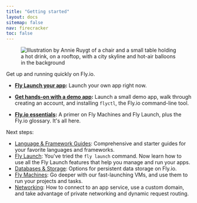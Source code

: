 ```yaml
---
title: "Getting started"
layout: docs
sitemap: false
nav: firecracker
toc: false
---
```


<figure>
  <img src="/static/images/docs-guide.webp" srcset="/static/images/docs-guide@2x.webp 2x" alt="Illustration by Annie Ruygt of a chair and a small table holding a hot drink, on a rooftop, with a city skyline and hot-air balloons in the background">
</figure>

Get up and running quickly on Fly.io.

- **[Fly Launch your app](/docs/getting-started/launch/):** Launch your own app right now.

- **[Get hands-on with a demo app](/docs/hands-on/):** Launch a small demo app, walk through creating an account, and installing `flyctl`, the Fly.io command-line tool.

- **[Fly.io essentials](/docs/getting-started/essentials):** A primer on Fly Machines and Fly Launch, plus the Fly.io glossary. It's all here.

Next steps:

* [Language & Framework Guides](/docs/languages-and-frameworks/): Comprehensive and starter guides for your favorite languages and frameworks.
* [Fly Launch](/docs/apps): You've tried the `fly launch` command. Now learn how to use all the Fly Launch features that help you manage and run your apps.
* [Databases & Storage](/docs/database-storage-guides/): Options for persistent data storage on Fly.io.
* [Fly Machines](/docs/machines/): Go deeper with our fast-launching VMs, and use them to run your projects and tasks.
* [Networking](/docs/networking): How to connect to an app service, use a custom domain, and take advantage of private networking and dynamic request routing.

